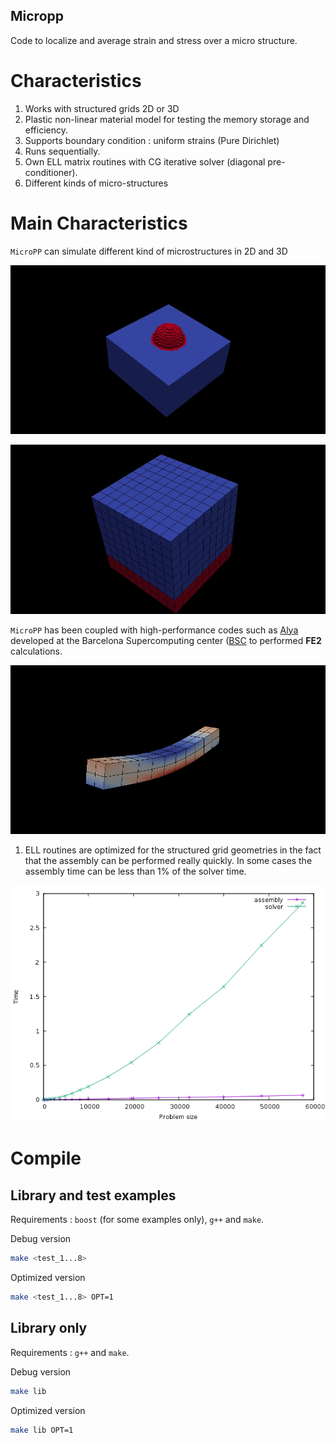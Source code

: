 ## Micropp

Code to localize and average strain and stress over a micro structure.

# Characteristics

1. Works with structured grids 2D or 3D
2. Plastic non-linear material model for testing the memory storage and efficiency.
3. Supports boundary condition : uniform strains (Pure Dirichlet)
4. Runs sequentially.
5. Own ELL matrix routines with CG iterative solver (diagonal pre-conditioner).
6. Different kinds of micro-structures

# Main Characteristics

`MicroPP` can simulate different kind of microstructures in 2D and 3D 

![alt text](pics/micro_sphere.jpg "Sphere")

![alt text](pics/micro_layers.jpg "Layers")

`MicroPP` has been coupled with high-performance codes such as [Alya](http://bsccase02.bsc.es/alya) developed at the
Barcelona Supercomputing center ([BSC](https://www.bsc.es/) to performed **FE2** calculations.

![alt text](pics/beam_3d.jpg "Beam Solved with Alya coupled with MicroPP for simulating the microstructure.")

1. ELL routines are optimized for the structured grid geometries in the fact that the assembly can be performed really
quickly. In some cases the assembly time can be less than 1% of the solver time.

![alt text](pics/solver_vs_assembly_2d.png "Solver and Assembly time as a function of the problem size")

# Compile

## Library and test examples
Requirements : `boost` (for some examples only), `g++` and `make`.

Debug version

```bash
make <test_1...8>
```

Optimized version

```bash
make <test_1...8> OPT=1
```

## Library only

Requirements : `g++` and `make`.

Debug version

```bash
make lib
```

Optimized version

```bash
make lib OPT=1
```

